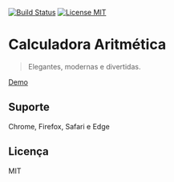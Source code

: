 [![Build Status](https://travis-ci.org/belchior/calc.svg?branch=react-redux)](https://travis-ci.org/belchior/calc)
[![License MIT](https://img.shields.io/badge/license-MIT-blue.svg)](https://opensource.org/licenses/MIT)


# Calculadora Aritmética
> Elegantes, modernas e divertidas.

[Demo](http://belchior.github.io/calc)

## Suporte
Chrome, Firefox, Safari e Edge

## Licença
MIT
